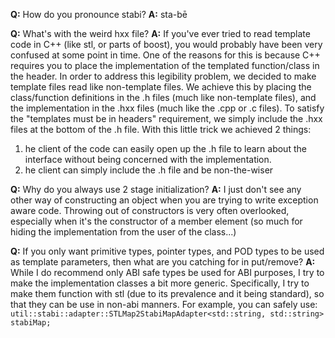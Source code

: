 **Q:** How do you pronounce stabi?
**A:** sta-bē

**Q:** What's with the weird hxx file?
**A:** If you've ever tried to read template code in C++ (like stl, or parts of boost), you would probably have been very confused at some point in time.  One of the reasons for this is because C++ requires you to place the implementation of the templated function/class in the header.  In order to address this legibility problem, we decided to make template files read like non-template files.  We achieve this by placing the class/function definitions in the .h files (much like non-template files), and the implementation in the .hxx files (much like the .cpp or .c files).  To satisfy the "templates must be in headers" requirement, we simply include the .hxx files at the bottom of the .h file.  With this little trick we achieved 2 things:
  1. he client of the code can easily open up the .h file to learn about the interface without being concerned with the implementation.
  1. he client can simply include the .h file and be non-the-wiser

**Q:** Why do you always use 2 stage initialization?
**A:** I just don't see any other way of constructing an object when you are trying to write exception aware code.  Throwing out of constructors is very often overlooked, especially when it's the constructor of a member element (so much for hiding the implementation from the user of the class...)

**Q:** If you only want primitive types, pointer types, and POD types to be used as template parameters, then what are you catching for in put/remove?
**A:** While I do recommend only ABI safe types be used for ABI purposes, I try to make the implementation classes a bit more generic.  Specifically, I try to make them function with stl (due to its prevalence and it being standard), so that they can be use in non-abi manners.  For example, you can safely use:
`util::stabi::adapter::STLMap2StabiMapAdapter<std::string, std::string> stabiMap;`